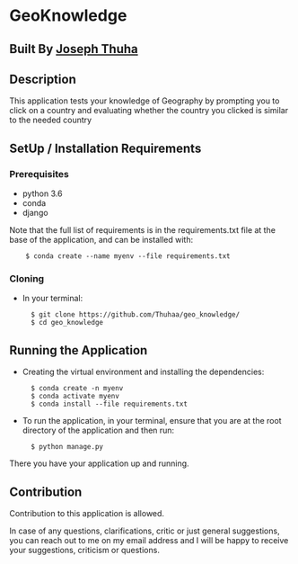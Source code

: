 # GeoKnowledge

## Built By [Joseph Thuha](https://github.com/Thuhaa/)

## Description
This application tests your knowledge of Geography by prompting you to click on a country and evaluating whether the country you clicked is similar to the needed country

## SetUp / Installation Requirements
### Prerequisites
* python 3.6
* conda
* django

Note that the full list of requirements is in the requirements.txt file at the base of the application, and can be installed with:

        $ conda create --name myenv --file requirements.txt


### Cloning
* In your terminal:

        $ git clone https://github.com/Thuhaa/geo_knowledge/
        $ cd geo_knowledge

## Running the Application
* Creating the virtual environment and installing the dependencies:

        $ conda create -n myenv
        $ conda activate myenv
        $ conda install --file requirements.txt
* To run the application, in your terminal, ensure that you are at the root directory of the application and then run:

        $ python manage.py 
        

There you have your application up and running.

## Contribution

Contribution to this application is allowed.

In case of any questions, clarifications, critic or just general suggestions, you can reach out to me on my email address and I will be happy to receive your suggestions, criticism or questions.